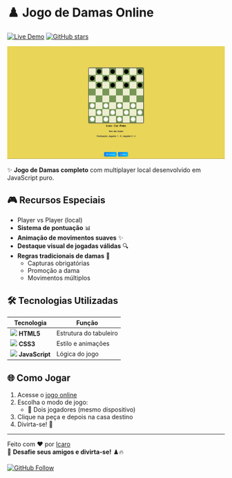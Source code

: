 # ♟️ Jogo de Damas Online

[![Live Demo](https://img.shields.io/badge/Jogar-Live%20Site-brightgreen?style=for-the-badge)](https://icarox52.github.io/jogoDeDamasparte2./)
[![GitHub stars](https://img.shields.io/github/stars/Icarox52/jogoDeDamasparte2?style=for-the-badge)](https://github.com/Icarox52/jogoDeDamasparte2./stargazers)

<a href="https://icarox52.github.io/jogoDeDamasparte2./"><img src="https://github.com/Icarox52/jogoDeDamasparte2./blob/main/Captura%20de%20tela%202025-07-02%20115817.png" alt="Preview do Jogo"/></a>

✨ **Jogo de Damas completo** com multiplayer local desenvolvido em JavaScript puro.

## 🎮 Recursos Especiais

  - Player vs Player (local)
- **Sistema de pontuação** 📊
- **Animação de movimentos suaves** ✨
- **Destaque visual de jogadas válidas** 🔍
- **Regras tradicionais de damas** 📜
  - Capturas obrigatórias
  - Promoção a dama
  - Movimentos múltiplos

## 🛠️ Tecnologias Utilizadas

| Tecnologia | Função |
|------------|--------|
| <img src="https://cdn.jsdelivr.net/gh/devicons/devicon/icons/html5/html5-original.svg" width="20"/> **HTML5** | Estrutura do tabuleiro |
| <img src="https://cdn.jsdelivr.net/gh/devicons/devicon/icons/css3/css3-original.svg" width="20"/> **CSS3** | Estilo e animações |
| <img src="https://cdn.jsdelivr.net/gh/devicons/devicon/icons/javascript/javascript-original.svg" width="20"/> **JavaScript** | Lógica do jogo |

## 🌐 Como Jogar

1. Acesse o [jogo online](https://icarox52.github.io/jogoDeDamasparte2./)
2. Escolha o modo de jogo:
   - 👥 Dois jogadores (mesmo dispositivo)
3. Clique na peça e depois na casa destino
4. Divirta-se! 🎉

---

Feito com ❤️ por [Icaro](https://github.com/Icarox52)  
🎯 **Desafie seus amigos e divirta-se!** ♟️🔥

[![GitHub Follow](https://img.shields.io/github/followers/Icarox52?style=social&label=Seguir)](https://github.com/Icarox52)
